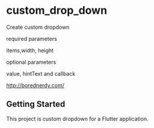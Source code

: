 # custom_drop_down

Create custom dropdown

required parameters

items,width, height

optional parameters

value, hintText and callback

http://borednerdy.com/


## Getting Started

This project is custom dropdown for a Flutter application.
